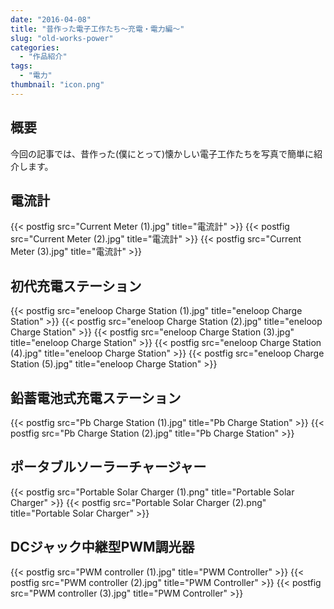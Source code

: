 ```yaml
---
date: "2016-04-08"
title: "昔作った電子工作たち～充電・電力編～"
slug: "old-works-power"
categories:
  - "作品紹介"
tags:
  - "電力"
thumbnail: "icon.png"
---
```


## 概要

今回の記事では、昔作った(僕にとって)懐かしい電子工作たちを写真で簡単に紹介します。
<!--more-->

## 電流計

{{< postfig src="Current Meter (1).jpg" title="電流計" >}}
{{< postfig src="Current Meter (2).jpg" title="電流計" >}}
{{< postfig src="Current Meter (3).jpg" title="電流計" >}}

## 初代充電ステーション

{{< postfig src="eneloop Charge Station (1).jpg" title="eneloop Charge Station" >}}
{{< postfig src="eneloop Charge Station (2).jpg" title="eneloop Charge Station" >}}
{{< postfig src="eneloop Charge Station (3).jpg" title="eneloop Charge Station" >}}
{{< postfig src="eneloop Charge Station (4).jpg" title="eneloop Charge Station" >}}
{{< postfig src="eneloop Charge Station (5).jpg" title="eneloop Charge Station" >}}

## 鉛蓄電池式充電ステーション

{{< postfig src="Pb Charge Station (1).jpg" title="Pb Charge Station" >}}
{{< postfig src="Pb Charge Station (2).jpg" title="Pb Charge Station" >}}

## ポータブルソーラーチャージャー

{{< postfig src="Portable Solar Charger (1).png" title="Portable Solar Charger" >}}
{{< postfig src="Portable Solar Charger (2).png" title="Portable Solar Charger" >}}

## DCジャック中継型PWM調光器

{{< postfig src="PWM controller (1).jpg" title="PWM Controller" >}}
{{< postfig src="PWM controller (2).jpg" title="PWM Controller" >}}
{{< postfig src="PWM controller (3).jpg" title="PWM Controller" >}}

